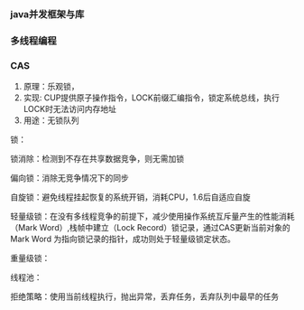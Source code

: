 ### java并发框架与库

### 多线程编程

### CAS
1. 原理：乐观锁，
2. 实现: CUP提供原子操作指令，LOCK前缀汇编指令，锁定系统总线，执行LOCK时无法访问内存地址
3. 用途：无锁队列

锁：

锁消除：检测到不存在共享数据竞争，则无需加锁

偏向锁：消除无竞争情况下的同步

自旋锁：避免线程挂起恢复的系统开销，消耗CPU，1.6后自适应自旋

轻量级锁：在没有多线程竞争的前提下，减少使用操作系统互斥量产生的性能消耗（Mark Word）,栈帧中建立（Lock Record）锁记录，通过CAS更新当前对象的Mark Word 为指向锁记录的指针，成功则处于轻量级锁定状态。

重量级锁：



线程池：

拒绝策略：使用当前线程执行，抛出异常，丢弃任务，丢弃队列中最早的任务

